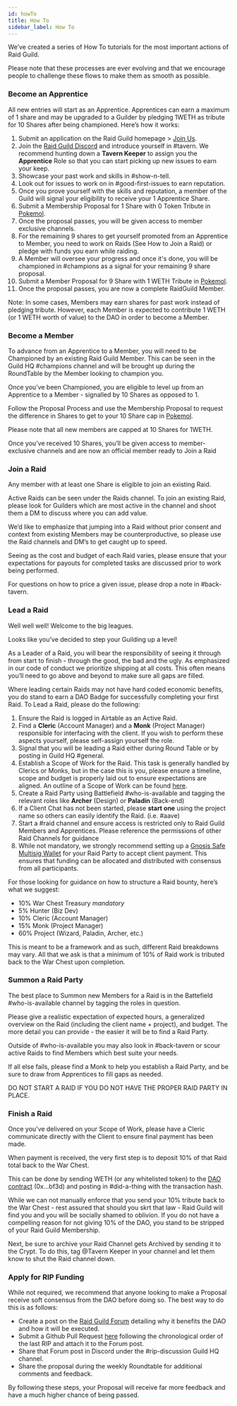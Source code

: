 ```yaml
---
id: howTo
title: How To
sidebar_label: How To
---
```


We’ve created a series of How To tutorials for the most important actions of Raid Guild.

Please note that these processes are ever evolving and that we encourage people to challenge these flows to make them as smooth as possible.

### Become an Apprentice

All new entries will start as an Apprentice. Apprentices can earn a maximum of 1 share and may be upgraded to a Guilder by pledging 1WETH as tribute for 10 Shares after being championed. Here’s how it works:

1. Submit an application on the Raid Guild homepage > [Join Us](https://raidguild.org/join).
2. Join the [Raid Guild Discord](https://discord.gg/Z2PMbXN) and introduce yourself in <span class='channels'>#tavern</span>. We recommend hunting down a **Tavern Keeper** to assign you the **Apprentice** Role so that you can start picking up new issues to earn your keep.
3. Showcase your past work and skills in <span class='channels'>#show-n-tell</span>.
4. Look out for issues to work on in <span class='channels'>#good-first-issues</span> to earn reputation.
5. Once you prove yourself with the skills and reputation, a member of the Guild will signal your eligibility to receive your 1 Apprentice Share.
6. Submit a Membership Proposal for 1 Share with 0 Token Tribute in [Pokemol](https://pokemol.com/dao/0xbeb3e32355a933501c247e2dbde6e6ca2489bf3d).
7. Once the proposal passes, you will be given access to member exclusive channels.
8. For the remaining 9 shares to get yourself promoted from an Apprentice to Member, you need to work on Raids (See How to Join a Raid) or pledge with funds you earn while raiding.
9. A Member will oversee your progress and once it's done, you will be championed in <span class='channels'>#champions</span> as a signal for your remaining 9 share proposal.
10. Submit a Member Proposal for 9 Share with 1 WETH Tribute in [Pokemol](https://pokemol.com/dao/0xbeb3e32355a933501c247e2dbde6e6ca2489bf3d).
11. Once the proposal passes, you are now a complete RaidGuild Member.

Note: In some cases, Members may earn shares for past work instead of pledging tribute. However, each Member is expected to contribute 1 WETH (or 1 WETH worth of value) to the DAO in order to become a Member.

### Become a Member

To advance from an Apprentice to a Member, you will need to be Championed by an existing Raid Guild Member. This can be seen in the Guild HQ <span class='channels'>#champions</span> channel and will be brought up during the RoundTable by the Member looking to champion you.

Once you’ve been Championed, you are eligible to level up from an Apprentice to a Member - signalled by 10 Shares as opposed to 1.

Follow the Proposal Process and use the Membership Proposal to request the difference in Shares to get to your 10 Share cap in [Pokemol](https://pokemol.com/dao/0xbeb3e32355a933501c247e2dbde6e6ca2489bf3d).

Please note that all new members are capped at 10 Shares for 1WETH.

Once you’ve received 10 Shares, you’ll be given access to member-exclusive channels and are now an official member ready to Join a Raid

### Join a Raid

Any member with at least one Share is eligible to join an existing Raid.

Active Raids can be seen under the Raids channel. To join an existing Raid, please look for Guilders which are most active in the channel and shoot them a DM to discuss where you can add value.

We’d like to emphasize that jumping into a Raid without prior consent and context from existing Members may be counterproductive, so please use the Raid channels and DM’s to get caught up to speed.

Seeing as the cost and budget of each Raid varies, please ensure that your expectations for payouts for completed tasks are discussed prior to work being performed.

For questions on how to price a given issue, please drop a note in <span class='channels'>#back-tavern</span>.

### Lead a Raid

Well well well! Welcome to the big leagues.

Looks like you’ve decided to step your Guilding up a level!

As a Leader of a Raid, you will bear the responsibility of seeing it through from start to finish - through the good, the bad and the ugly. As emphasized in our code of conduct we prioritize shipping at all costs. This often means you’ll need to go above and beyond to make sure all gaps are filled.

Where leading certain Raids may not have hard coded economic benefits, you do stand to earn a DAO Badge for successfully completing your first Raid. To Lead a Raid, please do the following:

1. Ensure the Raid is logged in Airtable as an Active Raid.
2. Find a **Cleric** (Account Manager) and a **Monk** (Project Manager) responsible for interfacing with the client. If you wish to perform these aspects yourself, please self-assign yourself the role.
3. Signal that you will be leading a Raid either during Round Table or by posting in Guild HQ <span class='channels'>#general</span>.
4. Establish a Scope of Work for the Raid. This task is generally handled by Clerics or Monks, but in the case this is you, please ensure a timeline, scope and budget is properly laid out to ensure expectations are aligned. An outline of a Scope of Work can be found [here](https://github.com/raid-guild/HQ/blob/master/Templates/Proposal.md).
5. Create a Raid Party using Battlefield <span class='channels'>#who-is-available</span> and tagging the relevant roles like **Archer** (Design) or **Paladin** (Back-end)
6. If a Client Chat has not been started, please **start one** using the project name so others can easily identify the Raid. (i.e. <span class='channels'>#aave</span>)
7. Start a <span class='channels'>#raid</span> channel and ensure access is restricted only to Raid Guild Members and Apprentices. Please reference the permissions of other Raid Channels for guidance
8. While not mandatory, we strongly recommend setting up a [Gnosis Safe Multisig Wallet](https://gnosis-safe.io/) for your Raid Party to accept client payment. This ensures that funding can be allocated and distributed with consensus from all participants.

For those looking for guidance on how to structure a Raid bounty, here’s what we suggest:

-   10% War Chest Treasury _mandatory_
-   5% Hunter (Biz Dev)
-   10% Cleric (Account Manager)
-   15% Monk (Project Manager)
-   60% Project (Wizard, Paladin, Archer, etc.)

This is meant to be a framework and as such, different Raid breakdowns may vary. All that we ask is that a minimum of 10% of Raid work is tributed back to the War Chest upon completion.

### Summon a Raid Party

The best place to Summon new Members for a Raid is in the Battefield <span class='channels'>#who-is-available</span> channel by tagging the roles in question.

Please give a realistic expectation of expected hours, a generalized overview on the Raid (including the client name + project), and budget. The more detail you can provide - the easier it will be to find a Raid Party.

Outside of <span class='channels'>#who-is-available</span> you may also look in #back-tavern or scour active Raids to find Members which best suite your needs.

If all else fails, please find a Monk to help you establish a Raid Party, and be sure to draw from Apprentices to fill gaps as needed.

DO NOT START A RAID IF YOU DO NOT HAVE THE PROPER RAID PARTY IN PLACE.

### Finish a Raid

Once you’ve delivered on your Scope of Work, please have a Cleric communicate directly with the Client to ensure final payment has been made.

When payment is received, the very first step is to deposit 10% of that Raid total back to the War Chest.

This can be done by sending WETH (or any whitelisted token) to the [DAO contract](https://etherscan.io/address/0xbeb3e32355a933501c247e2dbde6e6ca2489bf3d) (0x...bf3d) and posting in <span class='channels'>#did-a-thing</span> with the transaction hash.

While we can not manually enforce that you send your 10% tribute back to the War Chest - rest assured that should you skrt that law - Raid Guild will find you and you will be socially shamed to oblivion. If you do not have a compelling reason for not giving 10% of the DAO, you stand to be stripped of your Raid Guild Membership.

Next, be sure to archive your Raid Channel gets Archived by sending it to the Crypt. To do this, tag @Tavern Keeper in your channel and let them know to shut the Raid channel down.

### Apply for RIP Funding

While not required, we recommend that anyone looking to make a Proposal receive soft consensus from the DAO before doing so. The best way to do this is as follows:

-   Create a post on the [Raid Guild Forum](https://forum.raidguild.org/) detailing why it benefits the DAO and how it will be executed.
-   Submit a Github Pull Request [here](https://github.com/raid-guild/RIPs) following the chronological order of the last RIP and attach it to the Forum post.
-   Share that Forum post in Discord under the <span class='channels'>#rip-discussion</span> Guild HQ channel.
-   Share the proposal during the weekly Roundtable for additional comments and feedback.

By following these steps, your Proposal will receive far more feedback and have a much higher chance of being passed.
